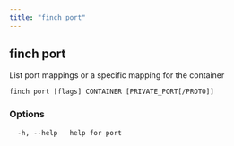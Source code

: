 ```yaml
---
title: "finch port"
---
```

## finch port

List port mappings or a specific mapping for the container

```
finch port [flags] CONTAINER [PRIVATE_PORT[/PROTO]]
```

### Options
```
  -h, --help   help for port
```
